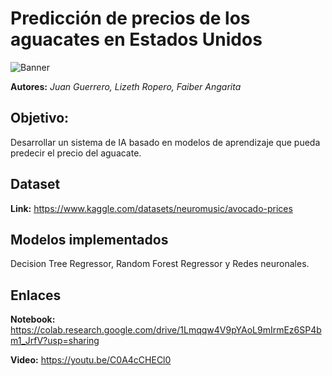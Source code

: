 # Predicción de precios de los aguacates en Estados Unidos

![Banner](https://github.com/Faiberangarita/IA1_2023-1/assets/55815692/cad9836b-7cd5-4312-a255-874087ed40b8)


**Autores:** *Juan Guerrero, Lizeth Ropero, Faiber Angarita*

## Objetivo:
Desarrollar un sistema de IA basado en modelos de aprendizaje que pueda predecir el precio del aguacate.

## Dataset

**Link:** https://www.kaggle.com/datasets/neuromusic/avocado-prices

## Modelos implementados
Decision Tree Regressor, Random Forest Regressor y Redes neuronales.

## Enlaces
**Notebook:** https://colab.research.google.com/drive/1Lmqqw4V9pYAoL9mIrmEz6SP4bm1_JrfV?usp=sharing

**Video:** https://youtu.be/C0A4cCHECl0
